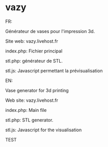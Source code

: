 # vazy

FR:

Générateur de vases pour l'impression 3d.

Site web: vazy.livehost.fr

index.php: Fichier principal

stl.php: générateur de STL.

stl.js: Javascript permettant la prévisualisation


EN:

Vase generator for 3d printing

Web site: vazy.livehost.fr

index.php: Main file

stl.php: STL generator.

stl.js: Javascript for the visualisation


TEST 
